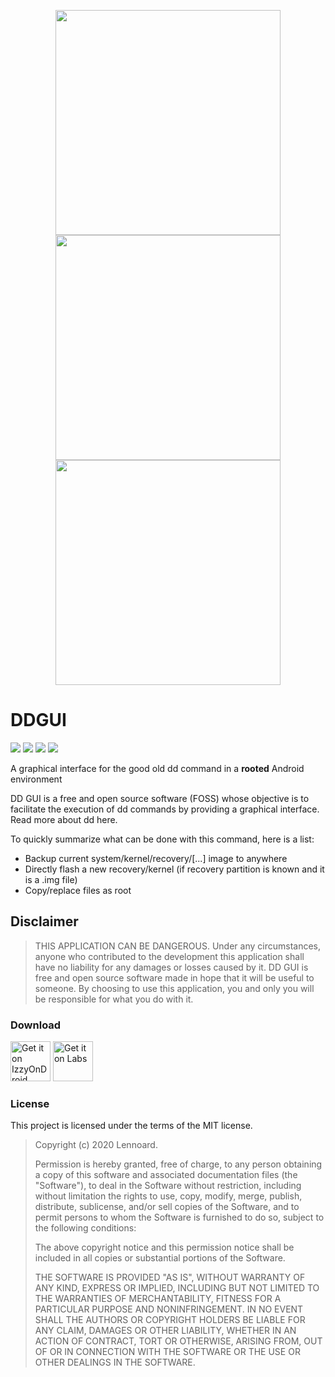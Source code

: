 <p align="center">
  <img height="360" src="https://i.imgur.com/6X3DnAw.jpg"/>
  <img height="360" src="https://i.imgur.com/Qc4wRol.jpg"/>
  <img height="360" src="https://i.imgur.com/tDZwrrx.jpg"/>
</p>

# DDGUI

![](https://img.shields.io/github/languages/top/Lennoard/DDGUI)
![](https://img.shields.io/github/license/Lennoard/DDGUI)
![](https://img.shields.io/github/downloads/Lennoard/DDGUI/total)
![](https://img.shields.io/github/contributors/Lennoard/DDGUI)

A graphical interface for the good old dd command in a **rooted** Android environment

DD GUI is a free and open source software (FOSS) whose objective is to facilitate the execution of dd commands by providing a graphical interface. Read more about dd here.

To quickly summarize what can be done with this command, here is a list:
- Backup current system/kernel/recovery/[...] image to anywhere
- Directly flash a new recovery/kernel (if recovery partition is known and it is a .img file)
- Copy/replace files as root

## Disclaimer
>THIS APPLICATION CAN BE DANGEROUS. Under any circumstances, anyone who contributed to the development this application shall have no liability for any damages or losses caused by it.
DD GUI is free and open source software made in hope that it will be useful to someone. By choosing to use this application, you and only you will be responsible for what you do with it.

### Download
<a href='https://apt.izzysoft.de/fdroid/index/apk/com.androidvip.ddgui'><img alt='Get it on IzzyOnDroid' height="64" src='https://gitlab.com/IzzyOnDroid/repo/-/raw/master/assets/IzzyOnDroid.png'/></a>
<a href='https://labs.xda-developers.com/store/app/com.androidvip.ddgui'><img alt='Get it on Labs' height="64" src='https://i.imgur.com/Pz29bXH.png'/></a>

### License
This project is licensed under the terms of the MIT license.

> Copyright (c) 2020 Lennoard.
>
> Permission is hereby granted, free of charge, to any person obtaining a copy of this software and associated documentation files (the "Software"), to deal in the Software without restriction, including without limitation the rights to use, copy, modify, merge, publish, distribute, sublicense, and/or sell copies of the Software, and to permit persons to whom the Software is furnished to do so, subject to the following conditions:
>
> The above copyright notice and this permission notice shall be included in all copies or substantial portions of the Software.
>
> THE SOFTWARE IS PROVIDED "AS IS", WITHOUT WARRANTY OF ANY KIND, EXPRESS OR IMPLIED, INCLUDING BUT NOT LIMITED TO THE WARRANTIES OF MERCHANTABILITY, FITNESS FOR A PARTICULAR PURPOSE AND NONINFRINGEMENT. IN NO EVENT SHALL THE AUTHORS OR COPYRIGHT HOLDERS BE LIABLE FOR ANY CLAIM, DAMAGES OR OTHER LIABILITY, WHETHER IN AN ACTION OF CONTRACT, TORT OR OTHERWISE, ARISING FROM, OUT OF OR IN CONNECTION WITH THE SOFTWARE OR THE USE OR OTHER DEALINGS IN THE SOFTWARE.
